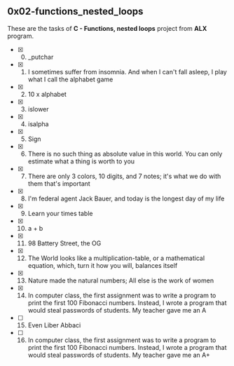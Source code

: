 ## 0x02-functions_nested_loops

These are the tasks of **C - Functions, nested loops** project from **ALX** program.


- [x] 0. _putchar
- [x] 1. I sometimes suffer from insomnia. And when I can't fall asleep, I play what I call the alphabet game
- [x] 2. 10 x alphabet
- [x] 3. islower
- [x] 4. isalpha
- [x] 5. Sign
- [x] 6. There is no such thing as absolute value in this world. You can only estimate what a thing is worth to you
- [x] 7. There are only 3 colors, 10 digits, and 7 notes; it's what we do with them that's important
- [x] 8. I'm federal agent Jack Bauer, and today is the longest day of my life
- [x] 9. Learn your times table
- [x] 10. a + b
- [x] 11. 98 Battery Street, the OG
- [x] 12. The World looks like a multiplication-table, or a mathematical equation, which, turn it how you will, balances itself
- [x] 13. Nature made the natural numbers; All else is the work of women
- [x] 14. In computer class, the first assignment was to write a program to print the first 100 Fibonacci numbers. Instead, I wrote a program that would steal passwords of students. My teacher gave me an A
- [ ] 15. Even Liber Abbaci
- [ ] 16. In computer class, the first assignment was to write a program to print the first 100 Fibonacci numbers. Instead, I wrote a program that would steal passwords of students. My teacher gave me an A+

